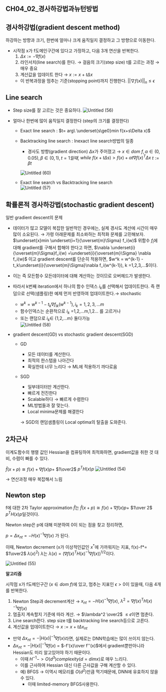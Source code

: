 ## CH04_02_경사하강법과뉴턴방법

## 경사하강법(gradient descent method)

하강하는 방향과 크기, 한번에 얼마나 크게 움직일지 결정하고 그 방향으로 이동한다.

- 시작점  x가 f도메인구간에 있다고 가정하고, 다음 3개 연산을 반복한다.
    1. $\Delta x := -\nabla f(x)$
    2. 라인서치(line search)를 한다.
    → 걸음의 크기(step size) t를 고르는 과정 → 매우 중요
    3. 계산값을 업데이트 한다 → $x := x +t\Delta x$
    - 이 반복과정을 멈추는 기준(stopping point)까지 진행한다.
    $||\nabla f(x)||_n \le \epsilon$

## Line search

- Step size를 잘 고르는 것은 중요하다.
    ![Untitled (56)](https://github.com/joony0512/Deep_Learning_Class/assets/109457820/958de7bc-3637-4875-bcf9-ba6fb5dfb93f)

    
- 얼마나 한번에 많이 움직일지 결정한다 (step의 크기를 결정한다)
    - Exact line search : $t= arg\ \underset{s\ge0}min f(x+s\Delta x)$
    - Backtracking line search : Inexact line search방법의 일종
        - 경사도 방향(gradient direction) $\Delta x$가 주어졌고
        → $x\in dom \ f, \alpha \in (0, 0.05), \beta \in (0,1), t=1일때,$
        $while\ f(x+t\Delta s) > f(x) + \alpha t\nabla f(x)^T \Delta x$
        $t:=\beta t$
        
        ![Untitled (60)](https://github.com/joony0512/Deep_Learning_Class/assets/109457820/8f5d418f-1a08-4827-afd5-fe47e89abc1e)

            
     - Exact line search vs Backtracking line search  
![Untitled (57)](https://github.com/joony0512/Deep_Learning_Class/assets/109457820/4a904497-f95d-43e5-a117-581c476570c2)


            

## 확률론적 경사하강법(stochastic gradient descent)

일반 gradient descent의 문제

- 데이터가 많고 모델이 복잡한 일반적인 경우에는, 실제 경사도 계산에 시간이 매우 많이 소요된다. → 가령 아래문제를 최소롸하는 최적화 문제를 고민해보자.
$\underset{x}min \underset{i=1}{\overset{m}\Sigma} f_i(w)$ 
위함수 $f_i$에 대해 gradient를 구해서 합해야 한다고 하면,
 $\nabla \underset{i}{\overset{m}\Sigma}f_i(w) =\underset{i}{\overset{m}\Sigma} \nabla f_i(w)$ 이고 gradient descent를 단순히 적용하면,
$w^k = w^{k-1} - t_k\underset{i}{\overset{m}\Sigma}\nabla f_i(w^{k-1}), k =1,2,3,...$이다.
- 이는 즉 모든함수 모든데이터에 대해 계산하는 것이므로 오버헤드가 발생한다.
- 따라서 k번째 iteration에서 하나의 함수 인덱스 $i_k$를 선택해서 업데이트한다.
즉 랜덤으로 선택(샘플링)한 예제 먼저 반영하여 업데이트한다.→ stochastic
    - $w^k = w^{k-1} - t_k\nabla f_{ik}(w^{k-1}), i_k = {1,2,3,...m}$
    - 함수인덱스는 순환적으로 $i_k$ =1,2,…m,1,2… 를 고르거나
    - 또는 랜덤으로 $i_k \in$ {1,2,…m} 둘다가능  
![Untitled (58)](https://github.com/joony0512/Deep_Learning_Class/assets/109457820/bd4a67b1-eace-4a9f-bffb-ae3e2c7cf4cf)

        
- gradient descent(GD) vs stochastic gradient descent(SGD)
    - GD
        - 모든 데이터를 계산한다.
        - 최적의 한스텝을 나아간다
        - 확실한데 너무 느리다 → ML에 적용하기 까다로움
    - SGD
        - 일부데이터만 계산한다.
        - 빠르게 전진한다
        - Scalable하다 → 빠르게 수렴한다
        - ML방법들과 잘 맞는다.
        - Local minima문제를 해결한다
        
        → SGD의 랜덤샘플링이 Local optima의 탈출을 도와준다.
        

## 2차근사

이계도함수의 행렬 값인 Hessian을 컴퓨팅하여 최적화하면, gradient값을 취한 것 대비, 수렴이 빠를 수 있다. 

$\hat{f}(x+p) \cong f(x) +\nabla f(x)p +$  $1\over2$  $p^TH(x)p$
![Untitled (54)](https://github.com/joony0512/Deep_Learning_Class/assets/109457820/5b936b92-1eea-4429-8452-ae481bdf8338)


→ 연산과정 매우 복잡해서 느림

## Newton step

f에 대한 2차 Taylor approximation $\hat f$는 $\hat{f}(x+p) \cong f(x) +\nabla f(x)p +$  $1\over 2$ $p^TH(x)p$일것이다.

Newton step은 p에 대해 미분하여 0이 되는 점을 찾고 정리하면, 

$p=\Delta x_{nt}=-H(x)^{-1}\nabla f(x)$ 가 된다.

이때, Newton decrement (x가 이상적인값인 $x^*$에 가까워지는 지표, f(x)-f\*= $1\over2$ $\lambda(x)^2$) $\lambda$는
$\lambda (x) =(\nabla f(x)^T H(x)^{-1}\nabla f(x))^{1/2}$이다.

![Untitled (55)](https://github.com/joony0512/Deep_Learning_Class/assets/109457820/699eff8a-aac2-428e-a7da-b1dc96d5b89c)

**알고리즘**

시작점 x가 f도메인구간 ($x\in dom\ f)$에 있고, 멈추는 지표인 $\epsilon >0$이 있을때,
다음 4개를 반복한다.

1. Newton Step과 decrement계산
→ $x_{nt}=-H(x)^{-1}\nabla f(x)$, $\lambda^2 =\nabla f(x)^T H(x)^{-1}\nabla f(x)$
2. 멈출지 계속할지 기준에 따라 계산.
→ $\lambda^2 \over2$ $\le \epsilon$이면 멈춘다.
3. Line search한다. step size t를 backtracking line search등으로 고른다.
4. 계산값을 업데이트한다 → $x:=x+t\Delta x_{nt}$
- 만약 $\Delta x_{nt} =-|H(x)|^{-1} \nabla f(x)$라면, 실제로는 DNN학습에는 많이 쓰이지 않는다.
- $\Delta x_{nt} =-|H(x)|^{-1} \nabla f(x)$ = $-f'(x)\over f''(x)$에서 gradient뿐만아니라 Hessian도 미리 알고있어야 하기 때문이다.
    - 이때 $H^{-1} -> O(d^3) complexity(d=dimx)$로 매우 느리다.
    - 이를 근사하여 Hessian 대신 다른 근사값을 구해 계산할 수 있다.
    - 예) BFGS → 이역시 메모리를 $O(d^2)$만큼 먹기때문에, DNN에 유효하지 않을 수 있다.
        - 이때 limited-memory BFGS사용한다.
